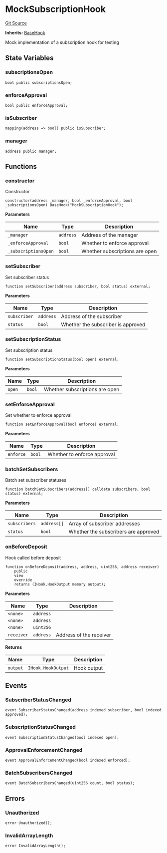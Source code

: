 # MockSubscriptionHook
[Git Source](https://github.com/SovaNetwork/fountfi/blob/58164582109e1a7de75ddd7e30bfe628ac79d7fd/src/mocks/hooks/MockSubscriptionHook.sol)

**Inherits:**
[BaseHook](/src/hooks/BaseHook.sol/abstract.BaseHook.md)

Mock implementation of a subscription hook for testing


## State Variables
### subscriptionsOpen

```solidity
bool public subscriptionsOpen;
```


### enforceApproval

```solidity
bool public enforceApproval;
```


### isSubscriber

```solidity
mapping(address => bool) public isSubscriber;
```


### manager

```solidity
address public manager;
```


## Functions
### constructor

Constructor


```solidity
constructor(address _manager, bool _enforceApproval, bool _subscriptionsOpen) BaseHook("MockSubscriptionHook");
```
**Parameters**

|Name|Type|Description|
|----|----|-----------|
|`_manager`|`address`|Address of the manager|
|`_enforceApproval`|`bool`|Whether to enforce approval|
|`_subscriptionsOpen`|`bool`|Whether subscriptions are open|


### setSubscriber

Set subscriber status


```solidity
function setSubscriber(address subscriber, bool status) external;
```
**Parameters**

|Name|Type|Description|
|----|----|-----------|
|`subscriber`|`address`|Address of the subscriber|
|`status`|`bool`|Whether the subscriber is approved|


### setSubscriptionStatus

Set subscription status


```solidity
function setSubscriptionStatus(bool open) external;
```
**Parameters**

|Name|Type|Description|
|----|----|-----------|
|`open`|`bool`|Whether subscriptions are open|


### setEnforceApproval

Set whether to enforce approval


```solidity
function setEnforceApproval(bool enforce) external;
```
**Parameters**

|Name|Type|Description|
|----|----|-----------|
|`enforce`|`bool`|Whether to enforce approval|


### batchSetSubscribers

Batch set subscriber statuses


```solidity
function batchSetSubscribers(address[] calldata subscribers, bool status) external;
```
**Parameters**

|Name|Type|Description|
|----|----|-----------|
|`subscribers`|`address[]`|Array of subscriber addresses|
|`status`|`bool`|Whether the subscribers are approved|


### onBeforeDeposit

Hook called before deposit


```solidity
function onBeforeDeposit(address, address, uint256, address receiver)
    public
    view
    override
    returns (IHook.HookOutput memory output);
```
**Parameters**

|Name|Type|Description|
|----|----|-----------|
|`<none>`|`address`||
|`<none>`|`address`||
|`<none>`|`uint256`||
|`receiver`|`address`|Address of the receiver|

**Returns**

|Name|Type|Description|
|----|----|-----------|
|`output`|`IHook.HookOutput`|Hook output|


## Events
### SubscriberStatusChanged

```solidity
event SubscriberStatusChanged(address indexed subscriber, bool indexed approved);
```

### SubscriptionStatusChanged

```solidity
event SubscriptionStatusChanged(bool indexed open);
```

### ApprovalEnforcementChanged

```solidity
event ApprovalEnforcementChanged(bool indexed enforced);
```

### BatchSubscribersChanged

```solidity
event BatchSubscribersChanged(uint256 count, bool status);
```

## Errors
### Unauthorized

```solidity
error Unauthorized();
```

### InvalidArrayLength

```solidity
error InvalidArrayLength();
```

